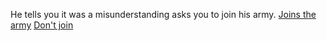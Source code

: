 He tells you it was a misunderstanding asks you to join his army.
[Joins the army](join.md)
[Don't join](no-join.md)
